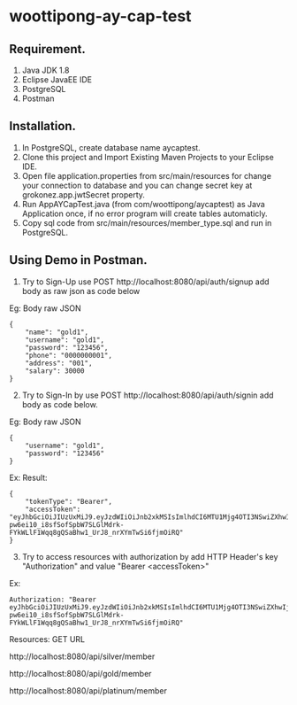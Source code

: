 # woottipong-ay-cap-test

## Requirement.
1. Java JDK 1.8 
2. Eclipse JavaEE IDE
3. PostgreSQL
4. Postman

## Installation.
1. In PostgreSQL, create database name aycaptest.
2. Clone this project and Import Existing Maven Projects to your Eclipse IDE.
3. Open file application.properties from src/main/resources for change your connection to database and you can change secret key at grokonez.app.jwtSecret property.
4. Run AppAYCapTest.java (from com/woottipong/aycaptest) as Java Application once, if no error program will create tables automaticly.
5. Copy sql code from src/main/resources/member_type.sql and run in PostgreSQL.

## Using Demo in Postman.

1. Try to Sign-Up use POST http://localhost:8080/api/auth/signup add body as raw json as code below

Eg: Body raw JSON
```
{
	"name": "gold1",
	"username": "gold1",
	"password": "123456",
	"phone": "0000000001",
	"address": "001",
	"salary": 30000
}
```


2. Try to Sign-In by use POST http://localhost:8080/api/auth/signin add body as code below. 

Eg: Body raw JSON
```
{
	"username": "gold1",
	"password": "123456"
}
```
Ex: Result:
```
{
    "tokenType": "Bearer",
    "accessToken": "eyJhbGciOiJIUzUxMiJ9.eyJzdWIiOiJnb2xkMSIsImlhdCI6MTU1Mjg4OTI3NSwiZXhwIjoxNTUyOTc1Njc1fQ.5hcnCxCfMd0KL-pw6ei10_i8sfSofSpbW7SLGlMdrk-FYkWLlF1Wqq8gQSaBhw1_UrJ8_nrXYmTwSi6fjmOiRQ"
}
```


3. Try to access resources with authorization by add HTTP Header's key "Authorization" and value "Bearer \<accessToken\>"

Ex:
```
Authorization: "Bearer eyJhbGciOiJIUzUxMiJ9.eyJzdWIiOiJnb2xkMSIsImlhdCI6MTU1Mjg4OTI3NSwiZXhwIjoxNTUyOTc1Njc1fQ.5hcnCxCfMd0KL-pw6ei10_i8sfSofSpbW7SLGlMdrk-FYkWLlF1Wqq8gQSaBhw1_UrJ8_nrXYmTwSi6fjmOiRQ"
```

Resources: GET URL

http://localhost:8080/api/silver/member

http://localhost:8080/api/gold/member

http://localhost:8080/api/platinum/member





